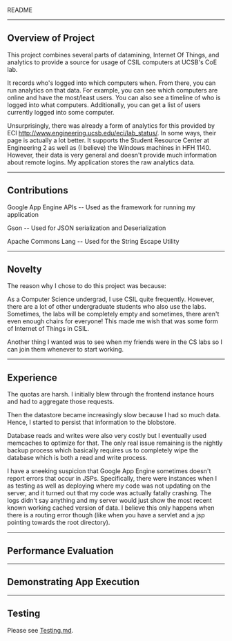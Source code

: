 README

-------------------
Overview of Project
-------------------

This project combines several parts of datamining, Internet Of Things, and analytics to provide a source for usage of CSIL computers at UCSB's CoE lab.

It records who's logged into which computers when.  From there, you can run analytics on that data.  For example, you can see which computers are online and have the most/least users.  You can also see a timeline of who is logged into what computers.  Additionally, you can get a list of users currently logged into some computer.

Unsurprisingly, there was already a form of analytics for this provided by ECI http://www.engineering.ucsb.edu/eci/lab_status/.  In some ways, their page is actually a lot better.  It supports the Student Resource Center at Engineering 2 as well as (I believe) the Windows machines in HFH 1140.  However, their data is very general and doesn't provide much information about remote logins.  My application stores the raw analytics data.

-------------
Contributions
-------------

Google App Engine APIs -- Used as the framework for running my application

Gson -- Used for JSON serialization and Deserialization

Apache Commons Lang  -- Used for the String Escape Utility

-------------------
Novelty
-------------------

The reason why I chose to do this project was because:

As a Computer Science undergrad, I use CSIL quite frequently.  However, there are a lot of other undergraduate students who also use the labs.  Sometimes, the labs will be completely empty and sometimes, there aren't even enough chairs for everyone!  This made me wish that was some form of Internet of Things in CSIL.

Another thing I wanted was to see when my friends were in the CS labs so I can join them whenever to start working.

----------
Experience
----------

The quotas are harsh.  I initially blew through the frontend instance hours and had to aggregate those requests.

Then the datastore became increasingly slow because I had so much data.  Hence, I started to persist that information to the blobstore.

Database reads and writes were also very costly but I eventually used memcaches to optimize for that.  The only real issue remaining is the nightly backup process which basically requires us to completely wipe the database which is both a read and write process.

I have a sneeking suspicion that Google App Engine sometimes doesn't report errors that occur in JSPs.  Specifically, there were instances when I as testing as well as deploying where my code was not updating on the server, and it turned out that my code was actually fatally crashing.  The logs didn't say anything and my server would just show the most recent known working cached version of data.  I believe this only happens when there is a routing error though (like when you have a servlet and a jsp pointing towards the root directory).

----------------------
Performance Evaluation
----------------------



-------------------
Demonstrating App Execution
-------------------

-------
Testing
-------

Please see [Testing.md](Testing.md).
